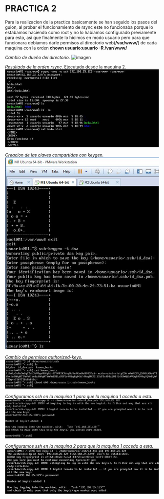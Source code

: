 

# **PRACTICA 2**


Para la realizacion de la practica basicamente se han seguido los pasos del guion, al probar el funcionamiento de rsync este no funcionaba porque lo estabamos haciendo como root y no lo habiamos configurado previamente para esto, asi que finalmente lo hicimos en modo usuario pero para que funcionara debiamos darle permisos al directorio web(**/var/www/**) de cada maquina con la orden **chown usuario:usuario -R /var/www/** 

*Cambio de dueño del directorio.*
![imagen](https://github.com/AlejandroRP/swap1516/blob/master/Practica2/Imagenes/1-1%20Cambiar%20due%C3%B1o%20del%20directorio%20-var-www-.JPG)

*Resultado de la orden rsync.*
Ejecutado desde la maquina 2.
![imagen](https://github.com/AlejandroRP/swap1516/blob/master/Practica2/Imagenes/1-2%20Resultado%20final%20rsync.JPG)

*Creacion de las claves compartidas con keygen.*
![imagen](https://github.com/AlejandroRP/swap1516/blob/master/Practica2/Imagenes/1-3%20Creando%20claves%20con%20keygen.JPG)

*Cambio de permisos authorized-keys.*
![imagen](https://github.com/AlejandroRP/swap1516/blob/master/Practica2/Imagenes/1-4%20Cambiando%20permisos%20a%20authorized-keys.JPG)

*Configuramos ssh en la maquina 1 para que la maquina 1 acceda a esta.*
![imagen](https://github.com/AlejandroRP/swap1516/blob/master/Practica2/Imagenes/1-5%20ssh%20configurado.JPG)

*Configuramos ssh en la maquina 2 para que la maquina 1 acceda a esta.*
![imagen](https://github.com/AlejandroRP/swap1516/blob/master/Practica2/Imagenes/1-5%20ssh%20configurado%20M2.JPG)
